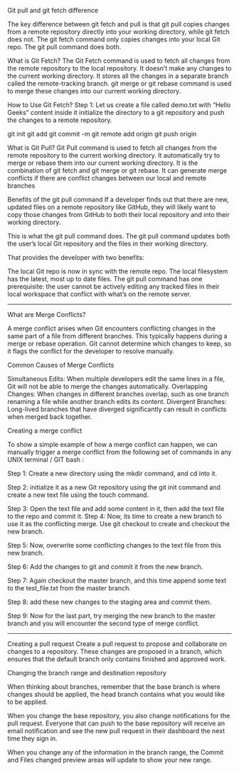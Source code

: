  Git pull and git fetch difference


The key difference between git fetch and pull is that git pull copies changes from a remote repository directly into your working directory, while git fetch does not. The git fetch command only copies changes into your local Git repo. The git pull command does both.
 

What is Git Fetch?
The Git Fetch command is used to fetch all changes from the remote repository to the local repository. It doesn’t make any changes to the current working directory. It stores all the changes in a separate branch called the remote-tracking branch. git merge or git rebase command is used to merge these changes into our current working directory.

How to Use Git Fetch?
Step 1: Let us create a file called demo.txt with “Hello Geeks” content inside it initialize the directory to a git repository and push the changes to a remote repository.

git init
git add <Filename>
git commit -m <Commit Message>
git remote add origin <Link to your remote repository>
git push origin <branch name>

What is Git Pull?
Git Pull command is used to fetch all changes from the remote repository to the current working directory. It automatically try to merge or rebase them into our current working directory. It is the combination of git fetch and git merge or git rebase. It can generate merge conflicts if there are conflict changes between our local and remote branches


Benefits of the git pull command
If a developer finds out that there are new, updated files on a remote repository like GitHub, they will likely want to copy those changes from GitHub to both their local repository and into their working directory.

This is what the git pull command does. The git pull command updates both the user’s local Git repository and the files in their working directory.


That provides the developer with two benefits:

The local Git repo is now in sync with the remote repo.
The local filesystem has the latest, most up to date files.
The git pull command has one prerequisite: the user cannot be actively editing any tracked files in their local workspace that conflict with what’s on the remote server.

------------------------------------------------------------------------------------

What are Merge Conflicts?

A merge conflict arises when Git encounters conflicting changes in the same part of a file from different branches. This typically happens during a merge or rebase operation. Git cannot determine which changes to keep, so it flags the conflict for the developer to resolve manually.

Common Causes of Merge Conflicts

Simultaneous Edits: When multiple developers edit the same lines in a file, Git will not be able to merge the changes automatically.
Overlapping Changes: When changes in different branches overlap, such as one branch renaming a file while another branch edits its content.
Divergent Branches: Long-lived branches that have diverged significantly can result in conflicts when merged back together.

Creating a merge conflict

To show a simple example of how a merge conflict can happen, we can manually trigger a merge conflict from the following set of commands in any UNIX terminal / GIT bash :

Step 1: Create a new directory using the mkdir command, and cd into it.

Step 2: initialize it as a new Git repository using the git init command and create a new text file using the touch command.

Step 3: Open the text file and add some content in it, then add the text file to the repo and commit it.
Step 4: Now, its time to create a new branch to use it as the conflicting merge. Use git checkout to create and checkout the new branch.

Step 5: Now, overwrite some conflicting changes to the text file from this new branch.

Step 6: Add the changes to git and commit it from the new branch.

Step 7: Again checkout the master branch, and this time append some text to the test_file.txt from the master branch.

Step 8: add these new changes to the staging area and commit them.

Step 9: Now for the last part, try merging the new branch to the master branch and you will encounter the second type of merge conflict.


------------------------------------------------------------------



Creating a pull request
Create a pull request to propose and collaborate on changes to a repository. These changes are proposed in a branch, which ensures that the default branch only contains finished and approved work.



Changing the branch range and destination repository



When thinking about branches, remember that the base branch is where changes should be applied, the head branch contains what you would like to be applied.

When you change the base repository, you also change notifications for the pull request. Everyone that can push to the base repository will receive an email notification and see the new pull request in their dashboard the next time they sign in.

When you change any of the information in the branch range, the Commit and Files changed preview areas will update to show your new range.



